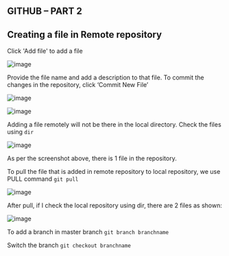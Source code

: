 ## GITHUB – PART 2

## Creating a file in Remote repository

Click 'Add file' to add a file

![image](https://user-images.githubusercontent.com/25001852/86914757-726b7700-c13e-11ea-8411-dbe00b06171c.png)

Provide the file name and add a description to that file. To commit the changes in the repository, click ‘Commit New File’

![image](https://user-images.githubusercontent.com/25001852/86914831-9464f980-c13e-11ea-869e-71569f13011f.png)

![image](https://user-images.githubusercontent.com/25001852/86914872-a6df3300-c13e-11ea-8c0f-b71f95601af2.png)

Adding a file remotely will not be there in the local directory. Check the files using `dir`

![image](https://user-images.githubusercontent.com/25001852/86915095-04737f80-c13f-11ea-944a-2c7cf9f06e8e.png)

As per the screenshot above, there is 1 file in the repository.

To pull the file that is added in remote repository to local repository, we use PULL command
`git pull`

![image](https://user-images.githubusercontent.com/25001852/86915220-3b499580-c13f-11ea-9ca1-1a520fbd61cc.png)

After pull, if I check the local repository using dir, there are 2 files as shown:

![image](https://user-images.githubusercontent.com/25001852/86915357-7cda4080-c13f-11ea-8550-19deeacc42a9.png)

To add a branch in master branch
`git branch branchname`

Switch the branch 
`git checkout branchname`

